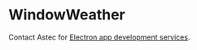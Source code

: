 # WindowWeather
Contact Astec for [Electron app development services](https://astec.net/services/electron/).
